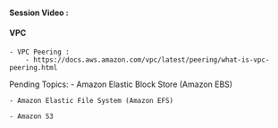 #### Session Video :
    

#### VPC 

    - VPC Peering :
        - https://docs.aws.amazon.com/vpc/latest/peering/what-is-vpc-peering.html

Pending Topics:
    - Amazon Elastic Block Store (Amazon EBS)
    
    - Amazon Elastic File System (Amazon EFS)

    - Amazon S3